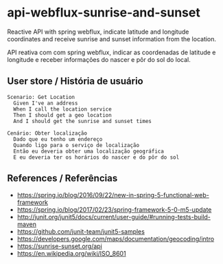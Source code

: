 # api-webflux-sunrise-and-sunset
Reactive API with spring webflux, indicate latitude and longitude coordinates and receive sunrise and sunset information from the location.

API reativa com com spring webflux, indicar as coordenadas de latitude e longitude e receber informações do nascer e pôr do sol do local.

## User store / História de usuário

```Gherkin
Scenario: Get Location
  Given I've an address
  When I call the location service
  Then I should get a geo location
  And I should get the sunrise and sunset times
```

```Gherkin
Cenário: Obter localização
  Dado que eu tenho um endereço
  Quando ligo para o serviço de localização
  Então eu deveria obter uma localização geográfica
  E eu deveria ter os horários do nascer e do pôr do sol
```


## References / Referências

- https://spring.io/blog/2016/09/22/new-in-spring-5-functional-web-framework
- https://spring.io/blog/2017/02/23/spring-framework-5-0-m5-update
- http://junit.org/junit5/docs/current/user-guide/#running-tests-build-maven
- https://github.com/junit-team/junit5-samples
- https://developers.google.com/maps/documentation/geocoding/intro
- https://sunrise-sunset.org/api
- https://en.wikipedia.org/wiki/ISO_8601
